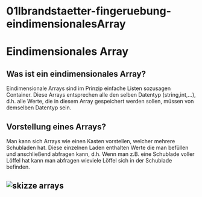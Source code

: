 # 01lbrandstaetter-fingeruebung-eindimensionalesArray

# Eindimensionales Array
  

## Was ist ein eindimensionales Array?

Eindimensionale Arrays sind im Prinzip einfache Listen sozusagen Container. Diese Arrays entsprechen alle den selben Datentyp (string,int,...), d.h. alle Werte, die in diesem Array gespeichert werden sollen, müssen von demselben Datentyp sein.

## Vorstellung eines Arrays?
Man kann sich Arrays wie einen Kasten vorstellen, welcher mehrere Schubladen hat. Diese einzelnen Laden enthalten Werte die man befüllen und anschließend abfragen kann, d.h. Wenn man z.B. eine Schublade voller Löffel hat kann man abfragen wieviele Löffel sich in der Schublade befinden.

  
## ![skizze arrays](https://user-images.githubusercontent.com/114597926/201770573-37fe54d6-dcc1-408b-85a2-4040865f936a.png)
